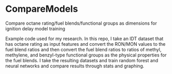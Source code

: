 # CompareModels
Compare octane rating/fuel blends/functional groups as dimensions for ignition delay model training

Example code used for my research. In this repo, I take an IDT dataset that has octane rating as input features and convert the RON/MON values to the fuel blend ratios and then convert the fuel blend ratios to ratios of methyl, methylene, and benzyl-type functional groups as the physical properties for the fuel blends. I take the resulting datasets and train random forest and neural networks and compare results through stats and graphing.
